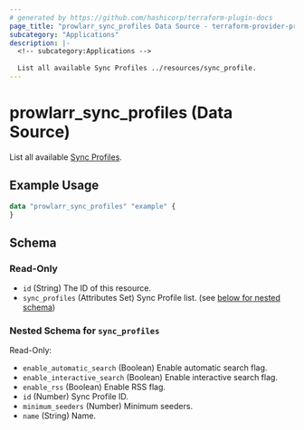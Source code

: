 ```yaml
---
# generated by https://github.com/hashicorp/terraform-plugin-docs
page_title: "prowlarr_sync_profiles Data Source - terraform-provider-prowlarr"
subcategory: "Applications"
description: |-
  <!-- subcategory:Applications -->
  
  List all available Sync Profiles ../resources/sync_profile.
---
```


# prowlarr_sync_profiles (Data Source)

<!-- subcategory:Applications -->
List all available [Sync Profiles](../resources/sync_profile).

## Example Usage

```terraform
data "prowlarr_sync_profiles" "example" {
}
```

<!-- schema generated by tfplugindocs -->
## Schema

### Read-Only

- `id` (String) The ID of this resource.
- `sync_profiles` (Attributes Set) Sync Profile list. (see [below for nested schema](#nestedatt--sync_profiles))

<a id="nestedatt--sync_profiles"></a>
### Nested Schema for `sync_profiles`

Read-Only:

- `enable_automatic_search` (Boolean) Enable automatic search flag.
- `enable_interactive_search` (Boolean) Enable interactive search flag.
- `enable_rss` (Boolean) Enable RSS flag.
- `id` (Number) Sync Profile ID.
- `minimum_seeders` (Number) Minimum seeders.
- `name` (String) Name.


